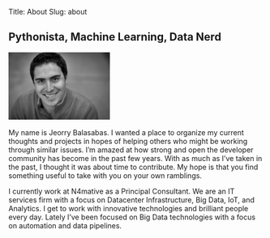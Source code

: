 Title: About
Slug: about

## Pythonista, Machine Learning, Data Nerd

<img src='../images/jeorry_headshot.jpeg' style='width: 200px;'/>

My name is Jeorry Balasabas. I wanted a place to organize my current thoughts and projects in hopes of helping others who might be working through similar issues. I’m amazed at how strong and open the developer community has become in the past few years. With as much as I’ve taken in the past, I thought it was about time to contribute. My hope is that you find something useful to take with you on your own ramblings.

I currently work at N4mative as a Principal Consultant. We are an IT services firm with a focus on Datacenter Infrastructure, Big Data, IoT, and Analytics. I get to work with innovative technologies and brilliant people every day. Lately I’ve been focused on Big Data technologies with a focus on automation and data pipelines.